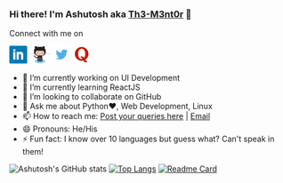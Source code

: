 ### Hi there! I'm Ashutosh aka [Th3-M3nt0r](https://ashutoshtripathy.com/) 👋 
Connect with me on 

<a href="https://www.linkedin.com/in/tripathyashutosh88/"><img height="32px" src="https://github.com/Th3-M3nt0r/Th3-M3nt0r/blob/main/assets/Linkedin-logo.png"/></a>
<a href="https://github.com/Th3-M3nt0r"><img height="32px" src="https://github.com/Th3-M3nt0r/Th3-M3nt0r/blob/main/assets/Octocat-Github-logo.png"/></a>
<a href="https://twitter.com/FueraDeNada"><img height="32px" src="https://github.com/Th3-M3nt0r/Th3-M3nt0r/blob/main/assets/Twitter-logo.png"/></a>
<a href="https://www.quora.com/profile/Ashutosh-Tripathy-10"><img height="32px" src="https://github.com/Th3-M3nt0r/Th3-M3nt0r/blob/main/assets/Quora-logo.png"/></a>

- 🔭 I’m currently working on UI Development
- 🌱 I’m currently learning ReactJS
- 👯 I’m looking to collaborate on GitHub <!--- 🤔 I’m looking for help with -->
- 💬 Ask me about Python:heart:, Web Development, Linux
- 📫 How to reach me: [Post your queries here](https://github.com/Th3-M3nt0r/Th3-M3nt0r/issues) | [Email](mailto:standn8@gmail.com?cc=tripathyashutosh88@gmail.com)
- 😄 Pronouns: He/His
- ⚡ Fun fact: I know over 10 languages but guess what? Can't speak in them!

![Ashutosh's GitHub stats](https://github-readme-stats.vercel.app/api?username=Th3-M3nt0r&show_icons=true&theme=radical) [![Top Langs](https://github-readme-stats.vercel.app/api/top-langs/?username=Th3-M3nt0r&layout=compact&theme=radical)](https://github.com/Th3-M3nt0r/github-readme-stats)
[![Readme Card](https://github-readme-stats.vercel.app/api/pin/?username=Th3-M3nt0r&repo=Bingo-Game&theme=radical)](https://github.com/Th3-M3nt0r/Bingo-Game)
